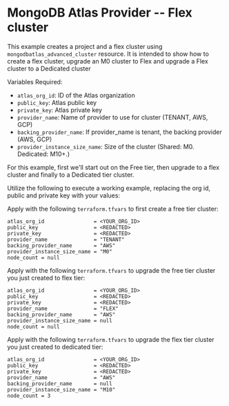 # MongoDB Atlas Provider -- Flex cluster
This example creates a project and a flex cluster using `mongodbatlas_advanced_cluster` resource. It is intended to show how to create a flex cluster, upgrade an M0 cluster to Flex and upgrade a Flex cluster to a Dedicated cluster

Variables Required:
- `atlas_org_id`: ID of the Atlas organization
- `public_key`: Atlas public key
- `private_key`: Atlas  private key
- `provider_name`: Name of provider to use for cluster (TENANT, AWS, GCP)
- `backing_provider_name`: If provider_name is tenant, the backing provider (AWS, GCP)
- `provider_instance_size_name`: Size of the cluster (Shared: M0. Dedicated: M10+.)

For this example, first we'll start out on the Free tier, then upgrade to a flex cluster and finally to a Dedicated tier cluster.

Utilize the following to execute a working example, replacing the org id, public and private key with your values:

Apply with the following `terraform.tfvars` to first create a free tier cluster:
```
atlas_org_id                = <YOUR_ORG_ID>
public_key                  = <REDACTED>
private_key                 = <REDACTED>
provider_name               = "TENANT"
backing_provider_name       = "AWS"
provider_instance_size_name = "M0"
node_count = null
```

Apply with the following `terraform.tfvars` to upgrade the free tier cluster you just created to flex tier:
```
atlas_org_id                = <YOUR_ORG_ID>
public_key                  = <REDACTED>
private_key                 = <REDACTED>
provider_name               = "FLEX"
backing_provider_name       = "AWS"
provider_instance_size_name = null
node_count = null
```
Apply with the following `terraform.tfvars` to upgrade the flex tier cluster you just created to dedicated tier:
```
atlas_org_id                = <YOUR_ORG_ID>
public_key                  = <REDACTED>
private_key                 = <REDACTED>
provider_name               = "AWS"
backing_provider_name       = null
provider_instance_size_name = "M10"
node_count = 3
```